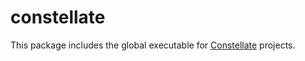 # constellate

This package includes the global executable for [Constellate](https://github.com/ctrlplusb/constellate) projects.
